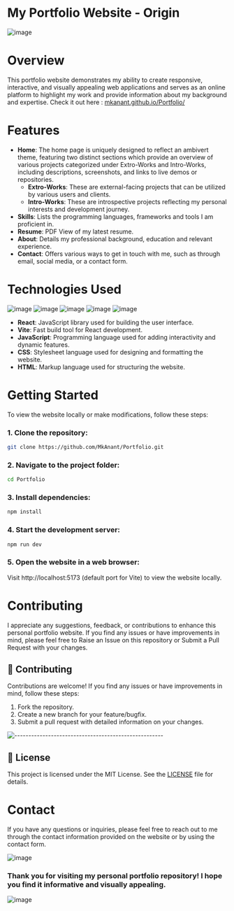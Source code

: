 # My Portfolio Website - Origin
![image](https://github.com/user-attachments/assets/9bda2d9e-80a3-49cd-a5e2-c8a190323298)

# Overview
This portfolio website demonstrates my ability to create responsive, interactive, and visually appealing web applications and serves as an online platform to highlight my work and provide information about my background and expertise.
Check it out here : [mkanant.github.io/Portfolio/](https://mkanant.github.io/Portfolio/)

# Features
- **Home**: The home page is uniquely designed to reflect an ambivert theme, featuring two distinct sections which provide an overview of various projects categorized under Extro-Works and Intro-Works, including descriptions, screenshots, and links to live demos or repositories.  
  - **Extro-Works**: These are external-facing projects that can be utilized by various users and clients.   
  - **Intro-Works**: These are introspective projects reflecting my personal interests and development journey.
- **Skills**: Lists the programming languages, frameworks and tools I am proficient in.
- **Resume**: PDF View of my latest resume.
- **About**: Details my professional background, education and relevant experience.  
- **Contact**: Offers various ways to get in touch with me, such as through email, social media, or a contact form.

# Technologies Used
![image](https://img.shields.io/badge/React-20232A?style=for-the-badge&logo=react&logoColor=61DAFB)
![image](https://img.shields.io/badge/Vite-B73BFE?style=for-the-badge&logo=vite&logoColor=FFD62E)
![image](https://img.shields.io/badge/JavaScript-323330?style=for-the-badge&logo=javascript&logoColor=F7DF1E)
![image](https://img.shields.io/badge/CSS3-1572B6?style=for-the-badge&logo=css3&logoColor=white)
![image](https://img.shields.io/badge/HTML5-E34F26?style=for-the-badge&logo=html5&logoColor=white)  

- **React**: JavaScript library used for building the user interface.  
- **Vite**: Fast build tool for React development.  
- **JavaScript**: Programming language used for adding interactivity and dynamic features.  
- **CSS**: Stylesheet language used for designing and formatting the website.  
- **HTML**: Markup language used for structuring the website.  


# Getting Started
To view the website locally or make modifications, follow these steps:  
### 1. Clone the repository:
```bash
git clone https://github.com/MkAnant/Portfolio.git
```
### 2. Navigate to the project folder:
```bash
cd Portfolio
```
### 3. Install dependencies:
```bash
npm install
```
### 4. Start the development server:
```bash
npm run dev
```
### 5. Open the website in a web browser:
Visit http://localhost:5173 (default port for Vite) to view the website locally.

# Contributing
I appreciate any suggestions, feedback, or contributions to enhance this personal portfolio website. If you find any issues or have improvements in mind, please feel free to Raise an Issue on this repository or Submit a Pull Request with your changes.  

<!-- CONTRIBUTING -->
<h2 id="contributing"> 🤝 Contributing</h2>

<p> Contributions are welcome! If you find any issues or have improvements in mind, follow these steps: </p>
<ol>
  <li>Fork the repository.</li>
  <li>Create a new branch for your feature/bugfix.</li>
  <li>Submit a pull request with detailed information on your changes.</li>
</ol>

![-----------------------------------------------------](https://raw.githubusercontent.com/andreasbm/readme/master/assets/lines/rainbow.png)

<!-- LICENSE -->
<h2 id="license"> 📝 License</h2>

This project is licensed under the MIT License. See the [LICENSE](LICENSE) file for details.

# Contact
If you have any questions or inquiries, please feel free to reach out to me through the contact information provided on the website or by using the contact form. 

![image](https://github.com/user-attachments/assets/0ed317aa-f8f5-4fb6-a6bb-49fb226b1cf2)

### Thank you for visiting my personal portfolio repository! I hope you find it informative and visually appealing.  
![image](https://github.com/user-attachments/assets/fddf0dc8-0ab0-4ea0-ae1c-7c2daa9664f5)
